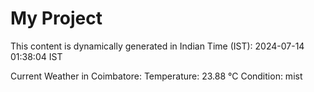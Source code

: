 # My Project

This content is dynamically generated in Indian Time (IST): 2024-07-14 01:38:04 IST


Current Weather in Coimbatore:
Temperature: 23.88 °C
Condition: mist
